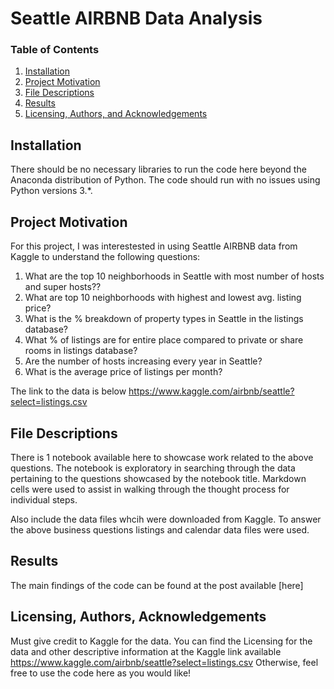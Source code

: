 ﻿# Seattle AIRBNB Data Analysis

### Table of Contents

1. [Installation](#installation)
2. [Project Motivation](#motivation)
3. [File Descriptions](#files)
4. [Results](#results)
5. [Licensing, Authors, and Acknowledgements](#licensing)

## Installation <a name="installation"></a>

There should be no necessary libraries to run the code here beyond the Anaconda distribution of Python.  The code should run with no issues using Python versions 3.*.

## Project Motivation<a name="motivation"></a>

For this project, I was interestested in using Seattle AIRBNB data from Kaggle to understand the following questions:

1. What are the top 10 neighborhoods in Seattle with most number of hosts and super hosts??
2. What are top 10 neighborhoods with highest and lowest avg. listing price?
3. What is the % breakdown of property types in Seattle in the listings database?
4. What % of listings are for entire place compared to private or share rooms in listings database?
5. Are the number of hosts increasing every year in Seattle?
6. What is the average price of listings per month?

The link to the data is below
https://www.kaggle.com/airbnb/seattle?select=listings.csv

## File Descriptions <a name="files"></a>

There is 1 notebook available here to showcase work related to the above questions.  The notebook is exploratory in searching through the data pertaining to the questions showcased by the notebook title.  Markdown cells were used to assist in walking through the thought process for individual steps.  

Also include the data files whcih were downloaded from Kaggle. To answer the above business questions listings and calendar data files were used.

## Results<a name="results"></a>

The main findings of the code can be found at the post available [here]

## Licensing, Authors, Acknowledgements<a name="licensing"></a>

Must give credit to Kaggle for the data.  You can find the Licensing for the data and other descriptive information at the Kaggle link available https://www.kaggle.com/airbnb/seattle?select=listings.csv
Otherwise, feel free to use the code here as you would like! 

